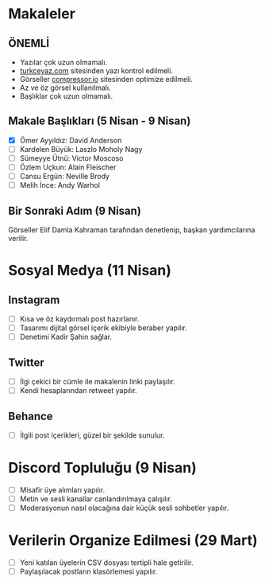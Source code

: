 # Makaleler

## ÖNEMLİ

- Yazılar çok uzun olmamalı.
- [turkceyaz.com](https://turkceyaz.com) sitesinden yazı kontrol edilmeli.
- Görseller [compressor.io](http://compressor.io/) sitesinden optimize edilmeli.
- Az ve öz görsel kullanılmalı.
- Başlıklar çok uzun olmamalı.

## Makale Başlıkları (5 Nisan - 9 Nisan)

- [x] Ömer Ayyıldız: David Anderson
- [ ] Kardelen Büyük: Laszlo Moholy Nagy
- [ ] Sümeyye Ütnü: Victor Moscoso
- [ ] Özlem Uçkun: Alain Fleischer
- [ ] Cansu Ergün: Neville Brody
- [ ] Melih İnce: Andy Warhol

## Bir Sonraki Adım (9 Nisan)

Görseller Elif Damla Kahraman tarafından denetlenip, başkan yardımcılarına verilir.

# Sosyal Medya (11 Nisan)

## Instagram
- [ ] Kısa ve öz kaydırmalı post hazırlanır.
- [ ] Tasarımı dijital görsel içerik ekibiyle beraber yapılır.
- [ ] Denetimi Kadir Şahin sağlar.

## Twitter
- [ ] İlgi çekici bir cümle ile makalenin linki paylaşılır.
- [ ] Kendi hesaplarından retweet yapılır.

## Behance
- [ ] İlgili post içerikleri, güzel bir şekilde sunulur.

# Discord Topluluğu (9 Nisan)

- [ ] Misafir üye alımları yapılır.
- [ ] Metin ve sesli kanallar canlandırılmaya çalışılır.
- [ ] Moderasyonun nasıl olacağına dair küçük sesli sohbetler yapılır.

# Verilerin Organize Edilmesi (29 Mart)

- [ ] Yeni katılan üyelerin CSV dosyası tertipli hale getirilir.
- [ ] Paylaşılacak postların klasörlemesi yapılır.